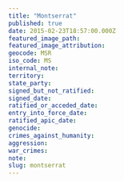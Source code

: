```yaml
---
title: "Montserrat"
published: true
date: 2015-02-23T18:57:00.000Z
featured_image_path:
featured_image_attribution:
geocode: MSR
iso_code: MS
internal_note:
territory:
state_party:
signed_but_not_ratified:
signed_date:
ratified_or_acceded_date:
entry_into_force_date:
ratified_apic_date:
genocide:
crimes_against_humanity:
aggression:
war_crimes:
note:
slug: montserrat
---
```

